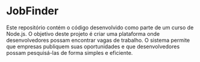 # JobFinder
Este repositório contém o código desenvolvido como parte de um curso de Node.js. O objetivo deste projeto é criar uma plataforma onde desenvolvedores possam encontrar vagas de trabalho. O sistema permite que empresas publiquem suas oportunidades e que desenvolvedores possam pesquisá-las de forma simples e eficiente.
